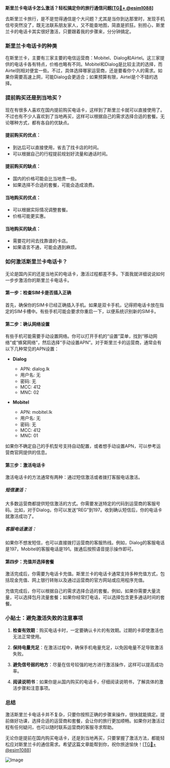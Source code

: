 **斯里兰卡电话卡怎么激活？轻松搞定你的旅行通信问题[[TG💪+ @esim1088](https://t.me/s/esim1088)]**

去斯里兰卡旅行，是不是觉得通信是个大问题？尤其是当你到达那里时，发现手机信号突然没了，既无法联系朋友家人，又不能查地图，简直是抓狂。别担心，斯里兰卡的电话卡其实很好激活，只要跟着我的步骤来，分分钟搞定。

### 斯里兰卡电话卡的种类

在斯里兰卡，主要有三家主要的电信运营商：Mobitel、Dialog和Airtel。这三家提供的电话卡各有特点，价格也略有不同。Mobitel和Dialog是比较主流的选择，而Airtel则相对便宜一些。不过，具体选择哪家运营商，还是要看你个人的需求。如果你需要高速上网，可能Dialog会更适合；如果预算有限，Airtel是个不错的选择。

### 提前购买还是到当地买？

现在有很多人喜欢在国内提前购买电话卡，这样到了斯里兰卡就可以直接使用了。不过也有不少人喜欢到了当地再买，这样可以根据自己的需求选择合适的套餐。无论哪种方式，都有各自的优缺点。

#### 提前购买的优点：
- 到达后可以直接使用，省去了找卡店的时间。
- 可以根据自己的行程提前规划好流量和通话时间。
  
#### 提前购买的缺点：
- 国内的价格可能会比当地贵一些。
- 如果选择不合适的套餐，可能会造成浪费。

#### 当地购买的优点：
- 可以根据实际情况调整套餐。
- 价格可能更实惠。
  
#### 当地购买的缺点：
- 需要花时间去找靠谱的卡店。
- 如果语言不通，可能会遇到麻烦。

### 如何激活斯里兰卡电话卡？

无论是国内买的还是当地买的电话卡，激活过程都差不多。下面我就详细说说如何一步步激活你的斯里兰卡电话卡。

#### 第一步：检查SIM卡是否插入正确
首先，确保你的SIM卡已经正确插入手机。如果是双卡手机，记得把电话卡放在指定的SIM卡槽中。有些手机可能会要求你重启一下，以便系统识别新的SIM卡。

#### 第二步：确认网络设置
有些手机可能需要手动设置网络。你可以打开手机的“设置”菜单，找到“移动网络”或“蜂窝网络”，然后选择“手动设置APN”。对于斯里兰卡的运营商，通常会有以下几种常见的APN设置：

- **Dialog**
  - APN: dialog.lk
  - 用户名: 无
  - 密码: 无
  - MCC: 412
  - MNC: 02
  
- **Mobitel**
  - APN: mobitel.lk
  - 用户名: 无
  - 密码: 无
  - MCC: 412
  - MNC: 01

如果你不确定自己的手机型号支持自动配置，或者想手动设置APN，可以参考运营商官网提供的信息。

#### 第三步：激活电话卡
激活电话卡的方法通常有两种：通过短信激活或者拨打客服电话激活。

##### 短信激活：
大多数运营商都提供短信激活的方式。你需要发送特定的代码到运营商的客服号码。比如，对于Dialog，你可以发送“REG”到197。收到确认短信后，你的电话卡就激活成功了。

##### 客服电话激活：
如果你不想发短信，也可以直接拨打运营商的客服热线。例如，Dialog的客服电话是197，Mobitel的客服电话是191。拨通后按照语音提示操作即可。

#### 第四步：充值并选择套餐
激活完成后，你需要为电话卡充值。斯里兰卡的电话卡通常支持多种充值方式，包括现金充值、网上银行转账以及通过运营商的官方网站或应用程序充值。

充值完成后，你可以根据自己的需求选择合适的套餐。例如，如果你需要大量流量，可以选择包月流量套餐；如果你经常打电话，可以选择包含更多通话时间的套餐。

### 小贴士：避免激活失败的注意事项

1. **检查有效期**：购买电话卡时，一定要确认卡片的有效期。过期的卡即使激活也无法正常使用。
   
2. **保持电量充足**：在激活过程中，确保手机电量充足，以免因电量不足导致激活失败。

3. **避免信号弱的地方**：尽量在信号较强的地方进行激活操作，这样可以提高成功率。

4. **阅读说明书**：如果你是从国内购买的电话卡，仔细阅读说明书，了解具体的激活步骤和注意事项。

### 总结

激活斯里兰卡电话卡并不复杂，只要你按照正确的步骤来操作，很快就能搞定。提前做好功课，选择合适的运营商和套餐，会让你的旅行更加顺畅。如果你对激活过程有任何疑问，也可以随时联系运营商的客服寻求帮助。

无论你是提前在国内购买电话卡，还是到当地再买，只要掌握了激活方法，都能轻松应对斯里兰卡的通信需求。希望这篇文章能帮到你，祝你旅途愉快！[[TG💪+ @esim1088](https://t.me/s/esim1088)] 

![Image](https://i.postimg.cc/4NQfJmqS/Snipaste-2025-05-13-00-14-12.png)